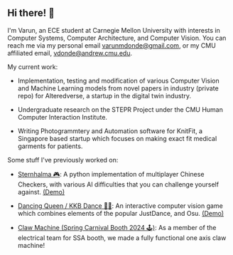 ## Hi there! 👋

I'm Varun, an ECE student at Carnegie Mellon University with interests in Computer Systems, Computer Architecture, and Computer Vision. You can reach me via my personal email varunmdonde@gmail.com, or my CMU affiliated email, vdonde@andrew.cmu.edu. 

My current work:

- Implementation, testing and modification of various Computer Vision and Machine Learning models from novel papers in industry (private repo) for Alteredverse, a startup in the digital twin industry. 
  
- Undergraduate research on the STEPR Project under the CMU Human Computer Interaction Institute.
  
- Writing Photogrammtery and Automation software for KnitFit, a Singapore based startup which focuses on making exact fit medical garments for patients.

Some stuff I've previously worked on:
  
- [Sternhalma 🎮](https://github.com/varundonde/sternhalma): A python implementation of multiplayer Chinese Checkers, with various AI difficulties that you can challenge yourself against. [(Demo)](https://youtu.be/tDjLDnwg4sE)

- [Dancing Queen / KKB Dance 🕺💃](https://github.com/varundonde/DancingQueen): An interactive computer vision game which combines elements of the popular JustDance, and Osu. [(Demo)](https://www.youtube.com/watch?v=zFXRLTc7a5A)

- [Claw Machine (Spring Carnival Booth 2024 🕹)](https://github.com/varundonde/Claw-Machine-Booth-2024): As a member of the electrical team for SSA booth, we made a fully functional one axis claw machine!










